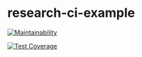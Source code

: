 # research-ci-example

[![Maintainability](https://api.codeclimate.com/v1/badges/5cc9e07706a69a964135/maintainability)](https://codeclimate.com/github/Haebuk/research-ci-example/maintainability)

[![Test Coverage](https://api.codeclimate.com/v1/badges/5cc9e07706a69a964135/test_coverage)](https://codeclimate.com/github/Haebuk/research-ci-example/test_coverage)